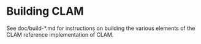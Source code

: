 Building CLAM
================

See doc/build-*.md for instructions on building the various
elements of the CLAM reference implementation of CLAM.
